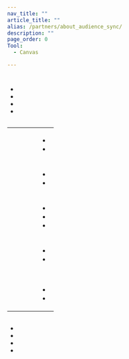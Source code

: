 ```yaml
---
nav_title: ""
article_title: ""
alias: /partners/about_audience_sync/
description: ""
page_order: 0
Tool:
  - Canvas

---
```


# 

>  

## 

  

## 

- 
- 
- 
- 

## 

<style>
table td {
    word-break: break-word;
}
</style>

|  |  |  |  |  |
| --- | --- | --- | --- | --- |
|  |  |   |  | <ul><li></li><li></li></ul> |
|  |  |  |  | <ul><li></li><li></li></ul> |
|  |  |  |  | <ul><li> </li><li></li><li></li></ul> |
|  |  |   |  | <ul><li></li><li></li></ul> |
|  |  |   |  |  |
|  |  |   |  |  |
|  |  |   |  | <ul><li></li><li></li></ul> |



## 













 

- 
-  
-  
-  

 

  

### 





 







 



### 

  

 

 

## 


  


  

 









## 



  




